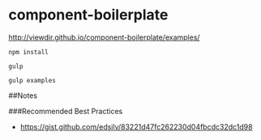# component-boilerplate

http://viewdir.github.io/component-boilerplate/examples/

    npm install
    
    gulp
    
    gulp examples
    
##Notes

###Recommended Best Practices

- https://gist.github.com/edsilv/83221d47fc262230d04fbcdc32dc1d98
